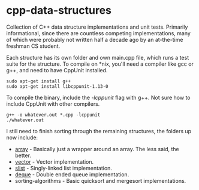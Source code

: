 # cpp-data-structures
Collection of C++ data structure implementations and unit tests. Primarily informational, since there are countless competing implementations, many of which were probably not written half a decade ago by an at-the-time freshman CS student.

Each structure has its own folder and own main.cpp file, which runs a test suite for the structure. To compile on *nix, you'll need a compiler like gcc or g++, and need to have CppUnit installed.

    sudo apt-get install g++
    sudo apt-get install libcppunit-1.13-0

To compile the binary, include the *-lcppunit* flag with g++. Not sure how to include CppUnit with other compilers.

    g++ -o whatever.out *.cpp -lcppunit
    ./whatever.out

I still need to finish sorting through the remaining structures, the folders up now include:

* [array](http://www.cplusplus.com/reference/array/array/) - Basically just a wrapper around an array. The less said, the better.
* [vector](http://www.cplusplus.com/reference/vector/vector/) - Vector implementation.
* [slist](http://www.cplusplus.com/reference/forward_list/forward_list/) - Singly-linked list implementation.
* [deque](http://www.cplusplus.com/reference/deque/deque/) - Double ended queue implementation.
* sorting-algorithms - Basic quicksort and mergesort implementations.
